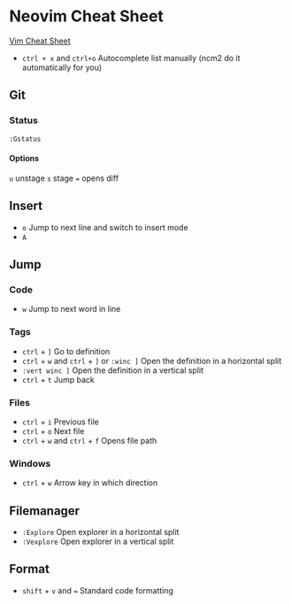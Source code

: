 # Neovim Cheat Sheet
[Vim Cheat Sheet](https://vim.rtorr.com/)
* `ctrl + x` and `ctrl+o` Autocomplete list manually (ncm2 do it automatically for you)
## Git
### Status
`:Gstatus` 
#### Options
`u` unstage
`s` stage
`=` opens diff

## Insert
* `o` Jump to next line and switch to insert mode
* `A` 


## Jump
### Code
* `w` Jump to next word in line
### Tags
* `ctrl` + `]` Go to definition
* `ctrl` + `w` and `ctrl` + `]` or `:winc ]` Open the definition in a horizontal split
* `:vert winc ]` Open the definition in a vertical split
* `ctrl` + `t` Jump back

### Files
* `ctrl` + `i` Previous file
* `ctrl` + `o` Next file
* `ctrl` + `w` and `ctrl` + `f` Opens file path

### Windows
* `ctrl` + `w` Arrow key in which direction

## Filemanager
* `:Explore` Open explorer in a horizontal split
* `:Vexplore` Open explorer in a vertical split

## Format
* `shift` + `v` and `=` Standard code formatting